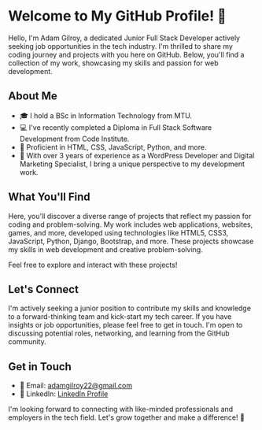 # Welcome to My GitHub Profile! 👋

Hello, I'm Adam Gilroy, a dedicated Junior Full Stack Developer actively seeking job opportunities in the tech industry. I'm thrilled to share my coding journey and projects with you here on GitHub. Below, you'll find a collection of my work, showcasing my skills and passion for web development.

## About Me

- 🎓 I hold a BSc in Information Technology from MTU.
- 💻 I've recently completed a Diploma in Full Stack Software Development from Code Institute.
- 🚀 Proficient in HTML, CSS, JavaScript, Python, and more.
- 🌟 With over 3 years of experience as a WordPress Developer and Digital Marketing Specialist, I bring a unique perspective to my development work.

## What You'll Find

Here, you'll discover a diverse range of projects that reflect my passion for coding and problem-solving. My work includes web applications, websites, games, and more, developed using technologies like HTML5, CSS3, JavaScript, Python, Django, Bootstrap, and more. These projects showcase my skills in web development and creative problem-solving.

Feel free to explore and interact with these projects!

## Let's Connect

I'm actively seeking a junior position to contribute my skills and knowledge to a forward-thinking team and kick-start my tech career. If you have insights or job opportunities, please feel free to get in touch. I'm open to discussing potential roles, networking, and learning from the GitHub community.

## Get in Touch

- 📧 Email: adamgilroy22@gmail.com
- 💼 LinkedIn: [LinkedIn Profile](https://www.linkedin.com/in/adamgilroy22/)

I'm looking forward to connecting with like-minded professionals and employers in the tech field. Let's grow together and make a difference! 🌱
